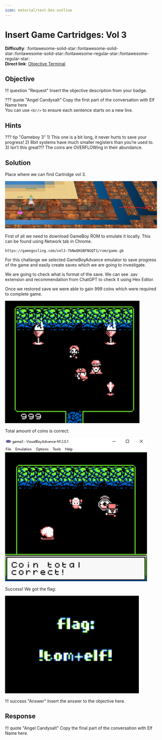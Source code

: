 ```yaml
---
icon: material/text-box-outline
---
```


# Insert Game Cartridges: Vol 3

**Difficulty**: :fontawesome-solid-star::fontawesome-solid-star::fontawesome-solid-star::fontawesome-regular-star::fontawesome-regular-star:<br/>
**Direct link**: [Objective Terminal](https://gamegosling.com/vol3-7bNwQKGBFNGQT1/index.html)

## Objective

!!! question "Request"
    Insert the objective description from your badge.

??? quote "Angel Candysalt"
    Copy the first part of the conversation with Elf Name here<br/>
    You can use `<br/>` to ensure each sentence starts on a new line.

## Hints

??? tip "Gameboy 3"
    1) This one is a bit long, it never hurts to save your progress! 2) 8bit systems have much smaller registers than you’re used to. 3) Isn’t this great?!? The coins are OVERFLOWing in their abundance.


## Solution

Place where we can find Cartridge vol 3.

![Location](../img/objectives/o10/cartidge3.png)

First of all we need to download GameBoy ROM to emulate it locally. This can be found using Network tab in Chrome.
```
https://gamegosling.com/vol3-7bNwQKGBFNGQT1/rom/game.gb
```

For this challange we selected GameBoyAdvance emulator to save progress of the game and easily create saves which we are going to investigate.

We are going to check what is format of the save. We can see .sav extension and recommendation from ChatGPT to check it using Hex Editor.


Once we restored save we were able to gain 999 coins which were required to complete game.

![999 points](../img/objectives/o10/restored.png)

Total amount of coins is correct:

![Coins](../img/objectives/o10/coins.png)

Success! We got the flag:

![Coins](../img/objectives/o10/flag.png)

!!! success "Answer"
    Insert the answer to the objective here.

## Response

!!! quote "Angel Candysalt"
    Copy the final part of the conversation with Elf Name here.
